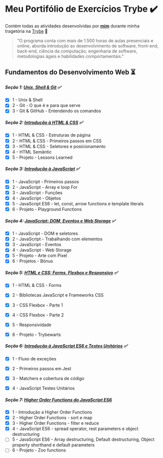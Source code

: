 # Meu Portifólio de Exercícios Trybe :heavy_check_mark:
Contém todas as atividades desenvolvidas por __[mim](https://www.linkedin.com/in/bryanadriel/)__ durante minha tragetória na [Trybe](https://www.betrybe.com/) :rocket:

>"O programa conta com mais de 1.500 horas de aulas presenciais e online, aborda introdução ao desenvolvimento de software, front-end, back-end, ciência da computação, engenharia de software, metodologias ágeis e habilidades comportamentais."

## Fundamentos do Desenvolvimento Web :hourglass_flowing_sand:

##### Seção 1: [Unix, Shell & Git](fundamentos/secao-1) :white_check_mark:
- [x] 1 - Unix & Shell 
- [x] 2 - Git - O que é e para que serve
- [x] 3 - Git & GitHub - Entendendo os comandos

##### Seção 2: [Introdução à HTML & CSS](fundamentos/secao-2-Introducao-a-HTML-%26-CSS) :white_check_mark:
- [x] 1 - HTML & CSS - Estruturas de página
- [x] 2 - HTML & CSS - Primeiros passos em CSS
- [x] 3 - HTML & CSS - Seletores e posicionamento
- [x] 4 - HTML Semântic
- [x] 5 - Projeto - Lessons Learned

##### Seção 3: [Introdução à JavaScript](fundamentos/secao-3-Introducao-a-javascript) :white_check_mark:
- [x] 1 - JavaScript - Primeiros passos
- [x] 2 - JavaScript - Array e loop For
- [x] 3 - JavaScript - Funções
- [x] 4 - JavaScript - Objetos
- [x] 5 - JavaScript ES6 - let, const, arrow functions e template literals
- [x] 6 - Projeto - Playground Functions

##### Seção 4: [JavaScript: DOM, Eventos e Web Storage](fundamentos/secao-4-JavaScript%3ADOM-Eventos-e-Web-Storage) :white_check_mark:
- [x] 1 - JavaScript - DOM e seletores
- [x] 2 - JavaScript - Trabalhando com elementos
- [x] 3 - JavaScript - Eventos
- [x] 4 - JavaScript - Web Storage
- [x] 5 - Projeto - Arte com Pixel
- [x] 6 - Projetos - Bônus

##### Seção 5: [HTML e CSS: Forms, Flexbox e Responsivo](fundamentos/secao-5-HTML-e-CSS%3AForms-Flexbox-e-Responsivo) :white_check_mark:
- [x] 1 - HTML & CSS - Forms
- [x] 2 - Bibliotecas JavaScript e Frameworks CSS
- [x] 3 - CSS Flexbox - Parte 1
- [x] 4 - CSS Flexbox - Parte 2
- [x] 5 - Responsividade
- [x] 6 - Projeto - Trybewarts


##### Seção 6: [Introdução à JavaScript ES6 e Testes Unitários](fundamentos/secao-6-Introdu%C3%A7%C3%A3o-JavaScript-ES6-e-Testes-Unitarios) :white_check_mark:
- [x] 1 - Fluxo de exceções
- [x] 2 - Primeiros passos em Jest
- [x] 3 - Matchers e cobertura de código
- [x] 4 - JavaScript Testes Unitários


##### Seção 7: [Higher Order Functions do JavaScript ES6](fundamentos/secao-7-Higher-Order-Functions-do-JavaScript-ES6)
- [x] 1 - Introdução a Higher Order Functions
- [x] 2 - Higher Order Functions - sort e map
- [x] 3 - Higher Order Functions - filter e reduce
- [x] 4 - JavaScript ES6 - spread operator, rest parameters e object destructuring
- [ ] 5 - JavaScript ES6 - Array destructuring, Default destructuring, Object property shorthand e default parameters
- [ ] 6 - Projeto - Zoo functions
